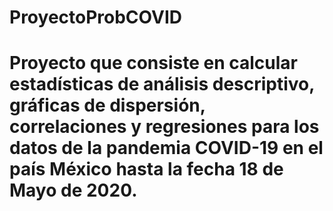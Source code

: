 # ProyectoProbCOVID

# Proyecto que consiste en calcular estadísticas de análisis descriptivo, gráficas de dispersión, correlaciones y regresiones para los datos de la pandemia COVID-19 en el país México hasta la fecha 18 de Mayo de 2020.
